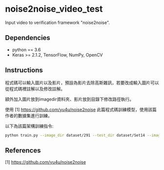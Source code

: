 # noise2noise_video_test

Input video to verification framework "noise2noise".

## Dependencies
- python == 3.6
- Keras >= 2.1.2, TensorFlow, NumPy, OpenCV

## Instructions

程式碼可以輸入圖片以及影片，預設為影片去除高斯雜訊，若要改成輸入圖片可以從程式碼裡註解以及修改註解。

額外加入圖片放到imagedir資料夾、影片放到目錄下修改路徑執行。

使用 [1] https://github.com/yu4u/noise2noise 此篇程式碼訓練模型，使用該篇作者的數據集進行訓練。

以下為該篇架構訓練指令:

```bash
python train.py --image_dir dataset/291 --test_dir dataset/Set14 --image_size 128 --batch_size 4 --lr 0.001 --output_path gaussian001 --nb_epoch 100 --step 85 --source_noise_model gaussian,25,25 --target_noise_model gaussian,25,25 --val_noise_model gaussian,25,25
```



## References

[1] https://github.com/yu4u/noise2noise
